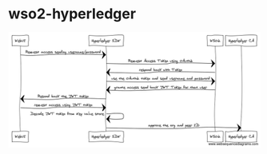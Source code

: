 # wso2-hyperledger
![alt text](https://raw.githubusercontent.com/ahmadsayed/wso2-hyperledger/master/SSO-WSO2-diagram.png)

